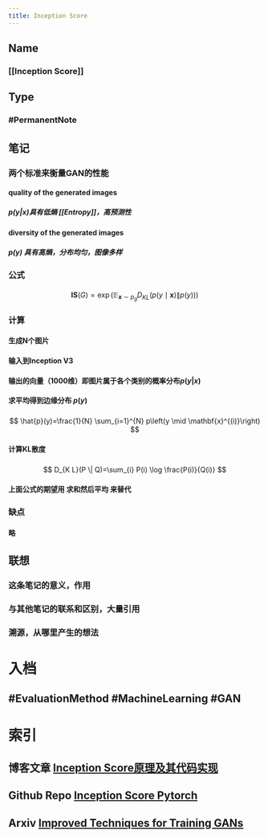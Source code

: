 ```yaml
---
title: Inception Score
---
```


## Name
### [[Inception Score]]
## Type
### #PermanentNote
## 笔记
### 两个标准来衡量GAN的性能
#### quality of the generated images
##### $p(y|x)$具有低熵 [[Entropy]]，高预测性
#### diversity of the generated images
##### $p(y)$ 具有高熵，分布均匀，图像多样
### 公式
####
$$
\mathbf{I S}(G)=\exp \left(\mathbb{E}_{\mathbf{x} \sim p_{g}} D_{K L}(p(y \mid \mathbf{x}) \| p(y))\right)
$$
### 计算
#### 生成N个图片
#### 输入到Inception V3
#### 输出的向量（1000维）即图片属于各个类别的概率分布$p(y|x)$
#### 求平均得到边缘分布 $p(y)$
#####
$$
\hat{p}(y)=\frac{1}{N} \sum_{i=1}^{N} p\left(y \mid \mathbf{x}^{(i)}\right)
$$
#### 计算KL散度
#####
$$
D_{K L}(P \| Q)=\sum_{i} P(i) \log \frac{P(i)}{Q(i)}
$$
#### 上面公式的期望用 求和然后平均 来替代
### 缺点
#### 略
## 联想
### 这条笔记的意义，作用
### 与其他笔记的联系和区别，大量引用
### 溯源，从哪里产生的想法
# 入档
## #EvaluationMethod #MachineLearning #GAN
# 索引
## 博客文章 [Inception Score原理及其代码实现](https://zhuanlan.zhihu.com/p/263652288)
## Github Repo [Inception Score Pytorch](https://github.com/sbarratt/inception-score-pytorch)
## Arxiv [Improved Techniques for Training GANs](https://arxiv.org/abs/1606.03498)
##
